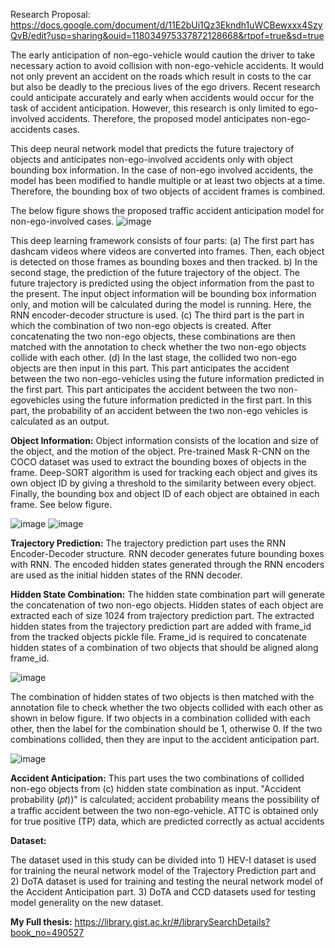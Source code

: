 Research Proposal: https://docs.google.com/document/d/11E2bUi1Qz3Ekndh1uWCBewxxx4SzyQvB/edit?usp=sharing&ouid=118034975337872128668&rtpof=true&sd=true

The early anticipation of non-ego-vehicle would caution the driver to take necessary action to avoid collision with non-ego-vehicle accidents. It would not only prevent an accident on the roads which result in costs to the car but also be deadly to the precious lives of the ego drivers. Recent research could anticipate accurately and early when accidents would occur for the task of accident anticipation. However, this research is only limited to ego-involved accidents. Therefore, the proposed model anticipates non-ego-accidents cases.

This deep neural network model that predicts the future trajectory of objects and anticipates non-ego-involved accidents only with object bounding box information. In the case of non-ego involved accidents, the model has been modified to handle multiple or at least two objects at a time. Therefore, the bounding box of two objects of accident frames is combined. 

The below figure shows the proposed traffic accident anticipation model for non-ego-involved cases. 
![image](https://github.com/heebahsaleem/scene_agnostic_non-ego/assets/16665306/e41d6e55-6b14-46a6-9b69-a00526592085)

This deep learning framework consists of four parts: (a) The first part has dashcam videos where videos are converted into frames. Then, each object is detected on those frames as bounding boxes and then tracked. b)
In the second stage, the prediction of the future trajectory of the object. The future trajectory is predicted using the object information from the past to the present. The input object information will be bounding box information only, and motion will be calculated during the model is running. Here, the RNN encoder-decoder structure is used. (c) The third part is the part in which the combination of two non-ego objects is created. After concatenating the two non-ego objects, these combinations are then matched with the annotation to check whether the two non-ego objects collide with each other. (d) In the last stage, the collided two non-ego objects are then input in this part. This part anticipates the accident between the two non-ego-vehicles using the future information predicted in the first part. This part anticipates the accident between the two non-egovehicles using the future information predicted in the first part. In this part, the probability of an accident between the two non-ego vehicles is calculated as an output. 

**Object Information:**
Object information consists of the location and size of the object, and the motion of the object. Pre-trained Mask R-CNN on the COCO dataset was used to extract the bounding boxes of objects in the frame. Deep-SORT algorithm is used for tracking each object and gives its own object ID by giving a threshold to the similarity between every object. Finally, the bounding box and object ID of each object are obtained in each frame. See below figure.

![image](https://github.com/heebahsaleem/scene_agnostic_non-ego/assets/16665306/35fcb084-aaeb-4e30-b89d-20953469eaa9)   ![image](https://github.com/heebahsaleem/scene_agnostic_non-ego/assets/16665306/e6411ba7-ddc3-41b3-95e8-0ce18848f5f5)

**Trajectory Prediction:**
The trajectory prediction part uses the RNN Encoder-Decoder structure. RNN decoder generates future bounding boxes with RNN. The encoded hidden states generated through the RNN encoders are used as the initial hidden states of the RNN decoder. 

**Hidden State Combination:**
The hidden state combination part will generate the concatenation of two non-ego objects. Hidden states of each object are extracted each of size 1024 from trajectory prediction part. The extracted hidden states from the trajectory prediction part are added with frame_id from the tracked objects pickle file. Frame_id is required to concatenate hidden states of a combination of two objects that should be aligned along frame_id. 

![image](https://github.com/heebahsaleem/scene_agnostic_non-ego/assets/16665306/b8ee5b9b-656b-4174-910a-68b56fcf2474)


The combination of hidden states of two objects is then matched with the annotation file to check whether the two objects collided with each other as shown in below figure. If two objects in a combination
collided with each other, then the label for the combination should be 1, otherwise 0. If the two combinations collided, then they are input to the accident anticipation part.

![image](https://github.com/heebahsaleem/scene_agnostic_non-ego/assets/16665306/b4d86125-3362-4cbe-80f0-056dfc3c0e93)

**Accident Anticipation:**
This part uses the two combinations of collided non-ego objects from (c) hidden state combination as input. "Accident probability (𝑝𝑡))" is calculated; accident probability means the possibility of a traffic accident between the two non-ego-vehicle. ATTC is obtained only for true positive (TP) data, which are predicted correctly as actual accidents

**Dataset:**

The dataset used in this study can be divided into 1) HEV-I dataset is used for training the neural network model of the Trajectory Prediction part and 2) DoTA dataset is used for training and testing the
neural network model of the Accident Anticipation part. 3) DoTA and CCD datasets used for testing model generality on the new dataset.

**My Full thesis:** https://library.gist.ac.kr/#/librarySearchDetails?book_no=490527
